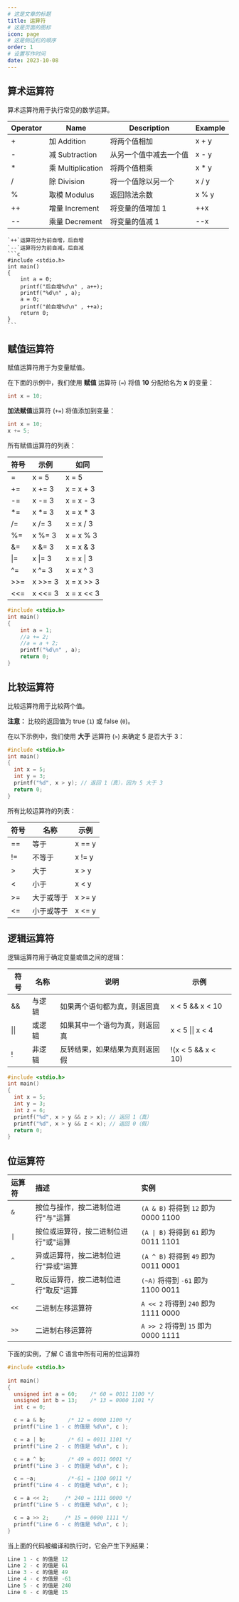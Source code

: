 ```yaml
---
# 这是文章的标题
title: 运算符
# 这是页面的图标
icon: page
# 这是侧边栏的顺序
order: 1
# 设置写作时间
date: 2023-10-08
---
```

## 算术运算符

算术运算符用于执行常见的数学运算。

| Operator | Name | Description | Example |
| -------- | -------- | -------- | -------- |
| +        | 加 Addition       | 将两个值相加            | x + y   |
| -        | 减 Subtraction    | 从另一个值中减去一个值    | x - y   |
| \*       | 乘 Multiplication | 将两个值相乘            | x \* y  |
| /        | 除 Division       | 将一个值除以另一个       | x / y   |
| %        | 取模 Modulus      | 返回除法余数            | x % y   |
| ++       | 增量 Increment    | 将变量的值增加 1 | ++x     |
| --       | 乘量 Decrement    | 将变量的值减 1 | --x     |

````tip
`++`运算符分为前自增，后自增
`--`运算符分为前自减，后自减
```c
#include <stdio.h>
int main()
{
    int a = 0;
    printf("后自增%d\n" , a++);
    printf("%d\n" , a);
    a = 0;
    printf("前自增%d\n" , ++a);
    return 0;
}
```
````
## 赋值运算符

赋值运算符用于为变量赋值。

在下面的示例中，我们使用 **赋值** 运算符 (`=`) 将值 **10** 分配给名为 **x** 的变量：

```c
int x = 10;
```

**加法赋值**运算符 (`+=`) 将值添加到变量：

```c
int x = 10;
x += 5;
```

所有赋值运算符的列表：

| 符号 | 示例 | 如同    |
| -------- | ------- | ---------- |
| =        | x = 5   | x = 5      |
| +=       | x += 3  | x = x + 3  |
| -=       | x -= 3  | x = x - 3  |
| \*=      | x \*= 3 | x = x \* 3 |
| /=       | x /= 3  | x = x / 3  |
| %=       | x %= 3  | x = x % 3  |
| &=       | x &= 3  | x = x & 3  |
| \|=      | x \|= 3 | x = x \| 3 |
| ^=       | x ^= 3  | x = x ^ 3  |
| >>=      | x >>= 3 | x = x >> 3 |
| <<=      | x <<= 3 | x = x << 3 |
```c
#include <stdio.h>
int main()
{
    int a = 1;
    //a += 2;
    //a = a + 2;
    printf("%d\n" , a);
    return 0;
}
```

## 比较运算符

比较运算符用于比较两个值。

**注意：** 比较的返回值为 true (`1`) 或 false (`0`)。

在以下示例中，我们使用 **大于** 运算符 (`>`) 来确定 5 是否大于 3：
```c
#include <stdio.h>
int main()
{
  int x = 5;
  int y = 3;
  printf("%d", x > y); // 返回 1（真），因为 5 大于 3
  return 0;
}
```

所有比较运算符的列表：

| 符号 | 名称 | 示例 |
| -------- | ------- | ------- |
| ==       | 等于       | x == y  |
| !=       | 不等于      | x != y  |
| >        | 大于       | x > y   |
| <        | 小于       | x < y   |
| >=       | 大于或等于  | x >= y  |
| <=       | 小于或等于  | x <= y  |

## 逻辑运算符

逻辑运算符用于确定变量或值之间的逻辑：

| 符号 | 名称 | 说明 | 示例 |
| -------- | -------- | -------- | -------- |
| &&    | 与逻辑 | 如果两个语句都为真，则返回真   | x < 5 &&  x < 10   |
| \|\|  | 或逻辑 | 如果其中一个语句为真，则返回真 | x < 5 \|\| x < 4   |
| !     | 非逻辑 | 反转结果，如果结果为真则返回假 | !(x < 5 && x < 10) |
```c
#include <stdio.h>
int main()
{
  int x = 5;
  int y = 3;
  int z = 6;
  printf("%d", x > y && z > x); // 返回 1（真）
  printf("%d", x > y && z < x); // 返回 0（假）
  return 0;
}
```
## 位运算符

运算符 | 描述 | 实例
:- |:- |:- 
`&` | 按位与操作，按二进制位进行"与"运算 | `(A & B)` 将得到 `12` 即为 0000 1100
`\|` | 按位或运算符，按二进制位进行"或"运算 | `(A \| B)` 将得到 `61` 即为 0011 1101
`^` | 异或运算符，按二进制位进行"异或"运算 | `(A ^ B)` 将得到 `49` 即为 0011 0001
`~` | 取反运算符，按二进制位进行"取反"运算 | `(~A)` 将得到 `-61` 即为 1100 0011
`<<` | 	二进制左移运算符 | `A << 2` 将得到 `240` 即为 1111 0000
`>>` | 	二进制右移运算符 | `A >> 2` 将得到 `15` 即为 0000 1111
下面的实例，了解 C 语言中所有可用的位运算符

```c
#include <stdio.h>
 
int main()
{
  unsigned int a = 60;    /* 60 = 0011 1100 */  
  unsigned int b = 13;    /* 13 = 0000 1101 */
  int c = 0;           

  c = a & b;       /* 12 = 0000 1100 */ 
  printf("Line 1 - c 的值是 %d\n", c );

  c = a | b;       /* 61 = 0011 1101 */
  printf("Line 2 - c 的值是 %d\n", c );

  c = a ^ b;       /* 49 = 0011 0001 */
  printf("Line 3 - c 的值是 %d\n", c );

  c = ~a;          /*-61 = 1100 0011 */
  printf("Line 4 - c 的值是 %d\n", c );

  c = a << 2;     /* 240 = 1111 0000 */
  printf("Line 5 - c 的值是 %d\n", c );

  c = a >> 2;     /* 15 = 0000 1111 */
  printf("Line 6 - c 的值是 %d\n", c );
}
```

当上面的代码被编译和执行时，它会产生下列结果：

```c
Line 1 - c 的值是 12
Line 2 - c 的值是 61
Line 3 - c 的值是 49
Line 4 - c 的值是 -61
Line 5 - c 的值是 240
Line 6 - c 的值是 15
```
